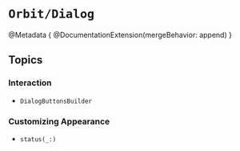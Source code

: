 # ``Orbit/Dialog``

@Metadata {
    @DocumentationExtension(mergeBehavior: append)
}

## Topics

### Interaction

- ``DialogButtonsBuilder``

### Customizing Appearance

- ``status(_:)``
